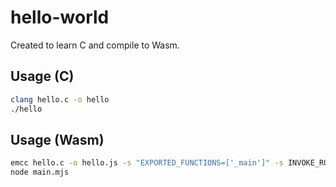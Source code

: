 # hello-world

Created to learn C and compile to Wasm.

## Usage (C)

```sh
clang hello.c -o hello
./hello
```

## Usage (Wasm)

```sh
emcc hello.c -o hello.js -s "EXPORTED_FUNCTIONS=['_main']" -s INVOKE_RUN=0
node main.mjs
```